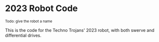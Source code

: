# 2023 Robot Code
<sup>Todo: give the robot a name<sup/>

  This is the code for the Techno Trojans' 2023 robot, with both swerve and differential drives.
